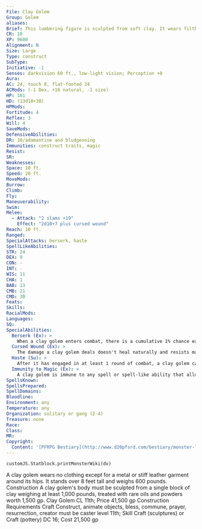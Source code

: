 ```yaml
---
File: Clay Golem
Group: Golem
aliases: 
Brief: This lumbering figure is sculpted from soft clay. It wears filthy rags and crude jewelry, and its face is only vaguely humanoid.
CR: 10
XP: 9600
Alignment: N
Size: Large
Type: construct
SubType: 
Initiative: -1
Senses: darkvision 60 ft., low-light vision; Perception +0
Aura: 
AC: 24, touch 8, flat-footed 24
ACMods: (-1 Dex, +16 natural, -1 size)
HP: 101
HD: (13d10+30)
HPMods: 
Fortitude: 4
Reflex: 3
Will: 4
SaveMods: 
DefensiveAbilities: 
DR: 10/adamantine and bludgeoning
Immunities: construct traits, magic
Resist: 
SR: 
Weaknesses: 
Space: 10 ft.
Speed: 20 ft.
MoveMods: 
Burrow: 
Climb: 
Fly: 
Maneuverability: 
Swim: 
Melee: 
  - Attack: "2 slams +19"
    Effect: "2d10+7 plus cursed wound"
Reach: 10 ft.
Ranged: 
SpecialAttacks: berserk, haste
SpellLikeAbilities: 
STR: 24
DEX: 9
CON: -
INT: -
WIS: 11
CHA: 1
BAB: 13
CMB: 21
CMD: 30
Feats: 
Skills: 
RacialMods: 
Languages: 
SQ: 
SpecialAbilities:
  Berserk (Ex): >
    When a clay golem enters combat, there is a cumulative 1% chance each round that its elemental spirit breaks free and the golem goes berserk. This chance resets to 0% after one minute of inactivity. A berserk golem attacks the nearest living creature or smashes some object smaller than itself if no creature is within reach. Once it goes berserk, no known method can reestablish control.
  Cursed Wound (Ex): >
    The damage a clay golem deals doesn't heal naturally and resists magical healing. A character attempting to use magical healing on a creature damaged by a clay golem must succeed on a DC 26 caster level check, or the healing has no effect on the injured creature.
  Haste (Su): >
    After it has engaged in at least 1 round of combat, a clay golem can haste itself once per day as a free action. The effect lasts 3 rounds and is otherwise the same as the spell.
  Immunity to Magic (Ex): >
    A clay golem is immune to any spell or spell-like ability that allows spell resistance. In addition, certain spells and effects function differently against the creature, as noted below.  • A move earth spell drives the golem back 120 feet and deals 3d12 points of damage to it (no save).  • A disintegrate spell slows the golem (as the slow spell) for 1d6 rounds and deals 1d12 points of damage (no save).  • An earthquake spell cast directly at a clay golem stops it from moving on its next turn and deals 5d10 points of damage (no save).  • Any magical attack against a clay golem that deals acid damage heals 1 point of damage for every 3 points of damage it would otherwise deal. If the amount of healing would cause the golem to exceed its full normal hit points, it gains any excess as temporary hit points. A clay golem gets no saving throw against magical attacks that deal acid damage.
SpellsKnown: 
SpellsPrepared: 
SpellDomains: 
Bloodline: 
Environment: any
Temperature: any
Organization: solitary or gang (2-4)
Treasure: none
Race: 
Class: 
MR: 
Copyright:
  Content: '[PFRPG Bestiary](http://www.d20pfsrd.com/bestiary/monster-listings/constructs/golem/clay)'
---
```

```dataviewjs
customJS.Statblock.printMonsterWiki(dv)
```
A clay golem wears no clothing except for a metal or stiff leather garment around its hips. It stands over 8 feet tall and weighs 600 pounds.  Construction A clay golem's body must be sculpted from a single block of clay weighing at least 1,000 pounds, treated with rare oils and powders worth 1,500 gp.  Clay Golem CL 11th; Price 41,500 gp Construction Requirements Craft Construct, animate objects, bless, commune, prayer, resurrection, creator must be caster level 11th; Skill Craft (sculptures) or Craft (pottery) DC 16; Cost 21,500 gp
